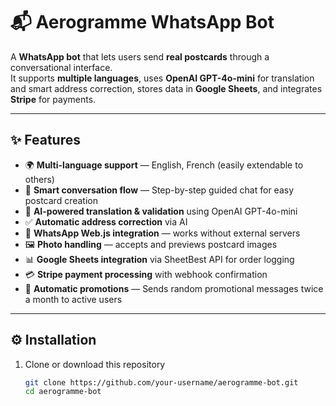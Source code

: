 # 📬 Aerogramme WhatsApp Bot

A **WhatsApp bot** that lets users send **real postcards** through a conversational interface.  
It supports **multiple languages**, uses **OpenAI GPT-4o-mini** for translation and smart address correction, stores data in **Google Sheets**, and integrates **Stripe** for payments.

---

## ✨ Features

- 🌍 **Multi-language support** — English, French (easily extendable to others)
- 💬 **Smart conversation flow** — Step-by-step guided chat for easy postcard creation
- 🤖 **AI-powered translation & validation** using OpenAI GPT-4o-mini
- ✅ **Automatic address correction** via AI
- 📱 **WhatsApp Web.js integration** — works without external servers
- 🖼️ **Photo handling** — accepts and previews postcard images
- 📊 **Google Sheets integration** via SheetBest API for order logging
- 💳 **Stripe payment processing** with webhook confirmation
- 🎁 **Automatic promotions** — Sends random promotional messages twice a month to active users

---

## ⚙️ Installation

1. Clone or download this repository  
   ```bash
   git clone https://github.com/your-username/aerogramme-bot.git
   cd aerogramme-bot
